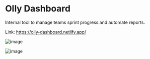 # Olly Dashboard

Internal tool to manage teams sprint progress and automate reports.

Link: https://olly-dashboard.netlify.app/

![image](https://github.com/user-attachments/assets/430f5a24-eede-43e3-b365-50207e2e0309)


![image](https://github.com/user-attachments/assets/35a130f2-2a49-4258-b1a3-13ab7feb8a0f)
